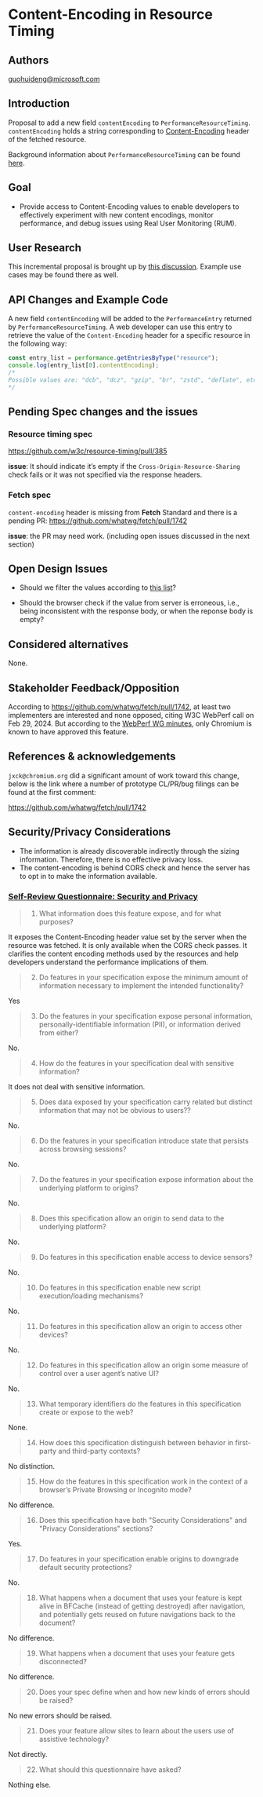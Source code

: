 # Content-Encoding in Resource Timing

## Authors
<guohuideng@microsoft.com>

## Introduction
Proposal to add a new field `contentEncoding` to `PerformanceResourceTiming`. `contentEncoding` holds a string corresponding to [Content-Encoding](https://developer.mozilla.org/en-US/docs/Web/HTTP/Headers/Content-Encoding) header of the fetched resource.

Background information about `PerformanceResourceTiming` can be found [here](https://developer.mozilla.org/en-US/docs/Web/API/PerformanceResourceTiming).

## Goal
-	Provide access to Content-Encoding values to enable developers to effectively experiment with new content encodings, monitor performance, and debug issues using Real User Monitoring (RUM).
    
## User Research

This incremental proposal is brought up by [this discussion](https://github.com/w3c/resource-timing/issues/381). Example use cases may be found there as well.

## API Changes and Example Code

A new field `contentEncoding` will be added to the `PerformanceEntry` returned by `PerformanceResourceTiming`. A web developer can use this entry to retrieve the value of the `Content-Encoding` header for a specific resource in the following way: 

```javascript
const entry_list = performance.getEntriesByType("resource");
console.log(entry_list[0].contentEncoding);
/*
Possible values are: "dcb", "dcz", "gzip", "br", "zstd", "deflate", etc.
*/
```

## Pending Spec changes and the issues

###	Resource timing spec
https://github.com/w3c/resource-timing/pull/385
 
 **issue**:
 It should indicate it’s empty if the `Cross-Origin-Resource-Sharing` check fails or it was not specified via the response headers.

### Fetch spec

`content-encoding` header is missing from **Fetch** Standard and there is a pending PR:
https://github.com/whatwg/fetch/pull/1742

**issue**: the PR may need work. (including open issues discussed in the next section)

## Open Design Issues
- Should we filter the values according to [this list](https://www.iana.org/assignments/http-parameters/http-parameters.xhtml#content-coding)?

- Should the browser check if the value from server is erroneous, i.e., being inconsistent with the response body, or when the reponse body is empty?

## Considered alternatives
None.

## Stakeholder Feedback/Opposition

According to https://github.com/whatwg/fetch/pull/1742, at least two implementers are interested and none opposed, citing  W3C WebPerf call on Feb 29, 2024. But according to the [WebPerf WG minutes](https://docs.google.com/document/d/1qPPCtpg1MyVw3GGmd6VKZCdCyqoDub6Xgc8ANnq8SRI/edit#heading=h.wkdzwqaypyq6), only Chromium is known to have approved this feature.

## References & acknowledgements
`jxck@chromium.org` did a significant amount of work toward this change, below is the link where a number of prototype CL/PR/bug filings can be found at the first comment:

https://github.com/whatwg/fetch/pull/1742 

## Security/Privacy Considerations
-	The information is already discoverable indirectly through the sizing information. Therefore, there is no effective privacy loss.
-	The content-encoding is behind CORS check and hence the server has to opt in to make the information available.


### [Self-Review Questionnaire: Security and Privacy](https://w3ctag.github.io/security-questionnaire/)

>1.	What information does this feature expose, and for what purposes?

It exposes the Content-Encoding header value set by the server when the resource was fetched. It is only available when the CORS check passes. It clarifies the content encoding methods used by the resources and help developers understand the performance implications of them.
>2.	Do features in your specification expose the minimum amount of information necessary to implement the intended functionality?

Yes
>3.	Do the features in your specification expose personal information, personally-identifiable information (PII), or information derived from either?

No.
>4.	How do the features in your specification deal with sensitive information?

It does not deal with sensitive information.
>5.	Does data exposed by your specification carry related but distinct information that may not be obvious to users??

No.
>6.	Do the features in your specification introduce state that persists across browsing sessions?

No.
>7.	Do the features in your specification expose information about the underlying platform to origins?

No.
>8.	Does this specification allow an origin to send data to the underlying platform?

No.
>9.	Do features in this specification enable access to device sensors?

No.
>10.	Do features in this specification enable new script execution/loading mechanisms?

No.
>11.	Do features in this specification allow an origin to access other devices?

No.
>12.	Do features in this specification allow an origin some measure of control over a user agent’s native UI?

No.
>13.	What temporary identifiers do the features in this specification create or expose to the web?

None.
>14.	How does this specification distinguish between behavior in first-party and third-party contexts?

No distinction.
>15.	How do the features in this specification work in the context of a browser’s Private Browsing or Incognito mode?

No difference.
>16.	Does this specification have both "Security Considerations" and "Privacy Considerations" sections?

Yes.
>17.	Do features in your specification enable origins to downgrade default security protections?

No.
>18.	What happens when a document that uses your feature is kept alive in BFCache (instead of getting destroyed) after navigation, and potentially gets reused on future navigations back to the document?

No difference.
>19.	What happens when a document that uses your feature gets disconnected?

No difference.
>20.	Does your spec define when and how new kinds of errors should be raised?

No new errors should be raised.
>21.	Does your feature allow sites to learn about the users use of assistive technology?

Not directly.
>22.	What should this questionnaire have asked?

Nothing else.